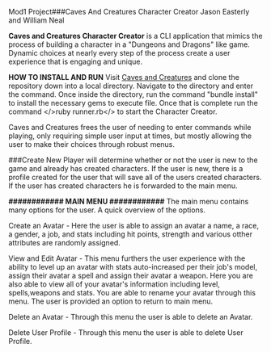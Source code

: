 Mod1 Project###Caves And Creatures Character Creator
 Jason Easterly and William Neal


**Caves and Creatures Character Creator** is a CLI application that mimics the process of building a character in a "Dungeons and Dragons" like game. Dynamic choices at nearly every step of the process create a user experience that is engaging and unique.

**HOW TO INSTALL AND RUN**
 Visit [Caves and Creatures](https://github.com/Jawnny5/CavesAndCreatures) and clone the repository down into a local directory. Navigate to the directory and enter the command. Once inside the directory, run the command "bundle install" to install the necessary gems to execute file. Once that is complete run the command </>ruby runner.rb</> to start the Character Creator.

 Caves and Creatures frees the user of needing to enter commands while playing, only requiring simple user input at times, but mostly allowing the user to make their choices through robust menus.

   ###Create New Player will determine whether or not the user is new to the game and already has created characters. If the user is new, there is a profile created for the user that will save all of the users created characters. If the user has created characters he is forwarded to the main menu.

   **############ MAIN MENU ############**
   The main menu contains many options for the user. A quick overview of the options.

   Create an Avatar - Here the user is able to assign an avatar a name, a race, a gender, a job, and stats including hit points, strength and various otther attributes are randomly assigned.

   View and Edit Avatar - This menu furthers the user experience with the ability to level up an avatar with stats auto-increased per their job's model, assign their avatar a spell and assign their avatar a weapon. Here you are also able to view all of your avatar's information including level, spells,weapons and stats. You are able to rename your avatar through this menu. The user is provided an option to return to main menu.

   Delete an Avatar - Through this menu the user is able to delete an Avatar.
   
   Delete User Profile - Through this menu the user is able to delete User Profile.
